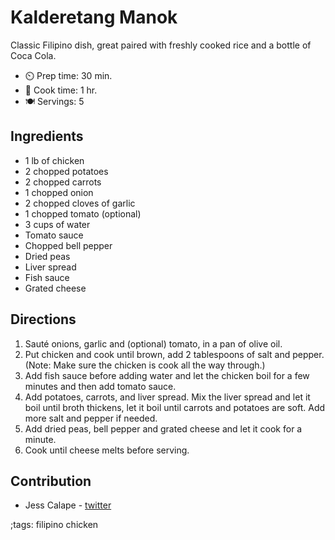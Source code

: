 # Kalderetang Manok

Classic Filipino dish, great paired with freshly cooked rice and a bottle of Coca Cola.

- ⏲️ Prep time: 30 min.
- 🍳 Cook time: 1 hr.
- 🍽️ Servings: 5

## Ingredients

- 1 lb of chicken
- 2 chopped potatoes
- 2 chopped carrots
- 1 chopped onion
- 2 chopped cloves of garlic
- 1 chopped tomato (optional)
- 3 cups of water
- Tomato sauce
- Chopped bell pepper
- Dried peas
- Liver spread
- Fish sauce
- Grated cheese

## Directions

1. Sauté onions, garlic and (optional) tomato, in a pan of olive oil.   
2. Put chicken and cook until brown, add 2 tablespoons of salt and pepper. (Note: Make sure the chicken is cook all the way through.)
3. Add fish sauce before adding water and let the chicken boil for a few minutes and then add tomato sauce. 
4. Add potatoes, carrots, and liver spread. Mix the liver spread and let it boil until broth thickens, let it boil until carrots and potatoes are soft. Add more salt and pepper if needed.
5. Add dried peas, bell pepper and grated cheese and let it cook for a minute.  
6. Cook until cheese melts before serving. 

## Contribution

- Jess Calape - [twitter](https://twitter.com/justjess1128)

;tags: filipino chicken